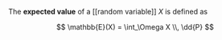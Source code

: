 The **expected value** of a [[random variable]] $X$ is defined as

$$
\mathbb{E}(X) = \int_\Omega X \\, \dd{P}
$$